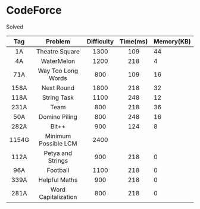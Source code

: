 # CodeForce

Solved

|Tag|Problem|Difficulty|Time(ms)|Memory(KB)|
|:---:|:---:|:---:|:---:|:---|
|1A|Theatre Square|1300|109|44|
|4A|WaterMelon|1200|218|4|
|71A|Way Too Long Words|800|109|16|
|158A|Next Round|1800|218|32|
|118A|String Task|1100|248|12|
|231A|Team|800|218|36|
|50A|Domino Piling|800|248|16|
|282A|Bit++|900|124|8|
|1154G|Minimum Possible LCM|2400|||
|112A|Petya and Strings|900|218|0|
|96A|Football|1100|218|0|
|339A|Helpful Maths|900|218|0|
|281A|Word Capitalization|800|218|0|
